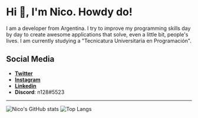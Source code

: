 # Hi 👋, I'm Nico. Howdy do!
I am a developer from Argentina. I try to improve my programming skills day by day to create awesome applications that solve, even a little bit, people's lives. I am currently studying a "Tecnicatura Universitaria en Programación".

## Social Media

* [**Twitter**](https://twitter.com/nicolito128)
* [**Instagram**](https://www.instagram.com/nicolito.serna/)
* [**Linkedin**](https://www.linkedin.com/in/nicolas-abel-serna)
* **Discord**: n128#5523

--------------------------------------------------------
![Nico's GitHub stats](https://github-readme-stats.vercel.app/api?username=nicolito128&hide=contribs&show_icons=true&theme=vue&count_private=true) ![Top Langs](https://github-readme-stats.vercel.app/api/top-langs/?username=nicolito128&theme=vue&layout=compact)
